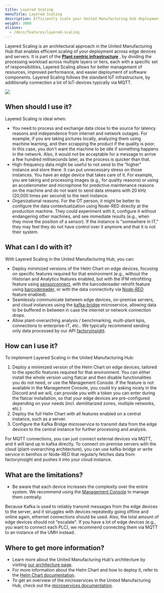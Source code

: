 ```yaml
---
title: Layered Scaling
menuTitle: Layered Scaling
description: Efficiently scale your United Manufacturing Hub deployment across edge devices and servers using Layered Scaling.
weight: 3000
aliases:
  - /docs/features/layered-scaling
---
```


Layered Scaling is an architectural approach in the United Manufacturing Hub that enables efficient scaling of your
deployment across edge devices and servers. It is part of the [**Plant centric infrastructure**](https://learn.umh.app/blog/why-designing-your-own-it-ot-infrastructure-is-harder-than-you-might-think-typical-challenges-and-how-to-solve-them/)
, by dividing the processing workload across multiple layers or tiers, each
with a specific set of responsibilities, Layered Scaling allows for better management of resources,
improved performance, and easier deployment of software components.
Layered Scaling follows the standard IoT infrastructure, by additionally connection a lot of IoT-devices typically via MQTT.

![](/images/features/layered-scaling/layeredScaling02.png)

## When should I use it?

Layered Scaling is ideal when:

- You need to process and exchange data close to the source for latency reasons and independence from internet and
  network outages. For example, if you are taking pictures locally, analyzing them using machine learning, and then
  scrapping the product if the quality is poor. In this case, you don't want the machine to be idle if something happens
  in the network. Also, it would not be acceptable for a message to arrive a few hundred milliseconds later, as the
  process is quicker than that.
- High-frequency data might be useful to not send to the "higher" instance and store there. It can put unnecessary
  stress on those instances. You have an edge device that takes care of it. For example, you are taking and processing
  images (e.g., for quality reasons) or using an accelerometer and microphone for predictive maintenance reasons on the
  machine and do not want to send data streams with 20 kHz (20,000 times per second) to the next instance.
- Organizational reasons. For the OT person, it might be better to configure the data contextualization using Node-RED
  directly at the production machine. They could experiment with it, configure it without endangering other machines,
  and see immediate results (e.g., when they move the position of a sensor). If the instance is "somewhere in IT,"
  they may feel they do not have control over it anymore and that it is not their system.

## What can I do with it?

With Layered Scaling in the United Manufacturing Hub, you can:

- Deploy minimized versions of the Helm Chart on edge devices, focusing on specific features required for that
  environment (e.g., without the Historian and Analytics features enabled, but with the IFM retrofitting feature using
  [sensorconnect](/docs/architecture/microservices/core/sensorconnect/), with the barcodereader retrofit feature using
  [barcodereader](/docs/architecture/microservices/community/barcodereader/), or with the data connectivity via [Node-RED](/docs/architecture/microservices/core/node-red) feature enabled).
- Seamlessly communicate between edge devices, on-premise servers, and cloud instances using the [kafka-bridge](/docs/architecture/microservices/core/kafka-bridge)
  microservice, allowing data to be buffered in between in case the internet or network connection drops.
- Allow plant-overarching analysis / benchmarking, multi-plant kpis, connections to enterprise-IT, etc..
  We typically recommend sending only data processed by our API [factoryinsight](/docs/architecture/microservices/core/factoryinsight).

## How can I use it?

To implement Layered Scaling in the United Manufacturing Hub:

1. Deploy a minimized version of the Helm Chart on edge devices, tailored to the specific features required for that
   environment. You can either install the whole version using flatcar and then disable functionalities you do not need,
   or use the Management Console. If the feature is not available in the Management Console, you could try asking nicely
   in the Discord and we will, can provide you with a token you can enter during the flatcar installation, so that your
   edge devices are pre-configured depending on your needs (incl. demilitarized zones, multiple networks, etc.)
2. Deploy the full Helm Chart with all features enabled on a central instance, such as a server.
3. Configure the Kafka Bridge microservice to transmit data from the edge devices to the central instance for further
   processing and analysis.

For MQTT connections, you can just connect external devices via MQTT, and it will land up in kafka directly. To connect
on-premise servers with the cloud (plant-overarching architecture), you can use kafka-bridge or write service in benthos
or Node-RED that regularly fetches data from factoryinsight and pushes it into your cloud instance.

## What are the limitations?

- Be aware that each device increases the complexity over the entire system. We recommend using the
  [Management Console](https://mgmt.docs.umh.app/docs/) to manage them centrally.

Because Kafka is used to reliably transmit messages from the edge devices to the server, and it struggles with devices
repeatedly going offline and online again, ethernet connections should be used. Also, the total amount of edge devices
should not "escalate". If you have a lot of edge devices (e.g., you want to connect each PLC), we recommend connecting
them via MQTT to an instance of the UMH instead.

## Where to get more information?

- Learn more about the United Manufacturing Hub's architecture by visiting [our architecture page](/docs/architecture/).
- For more information about the Helm Chart and how to deploy it, refer to the [Helm Chart documentation](/docs/deployment/helm/).
- To get an overview of the microservices in the United Manufacturing Hub, check out the [microservices documentation](/docs/architecture/microservices/).

